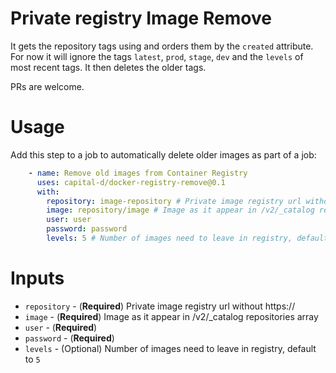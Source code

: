 # Private registry Image Remove

It gets the repository tags using and orders them by the `created` attribute. For now it will ignore the tags `latest`, `prod`, `stage`, `dev` and the `levels` of most recent tags. It then deletes the older tags.

PRs are welcome.

# Usage
Add this step to a job to automatically delete older images as part of a job:

```yaml
    - name: Remove old images from Container Registry
      uses: capital-d/docker-registry-remove@0.1
      with:
        repository: image-repository # Private image registry url without https://
        image: repository/image # Image as it appear in /v2/_catalog repositories array
        user: user
        password: password
        levels: 5 # Number of images need to leave in registry, default to 5
```

# Inputs
- `repository` - (**Required**) Private image registry url without https://
- `image` - (**Required**) Image as it appear in /v2/_catalog repositories array
- `user` - (**Required**) 
- `password` - (**Required**)
- `levels` - (Optional) Number of images need to leave in registry, default to `5`